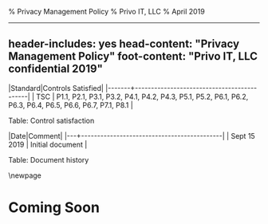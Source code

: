 % Privacy Management Policy
% Privo IT, LLC
% April 2019

---
header-includes: yes
head-content: "Privacy Management Policy"
foot-content: "Privo IT, LLC confidential 2019"
---

|Standard|Controls Satisfied|
|-------+--------------------------------------------|
| TSC | P1.1, P2.1, P3.1, P3.2, P4.1, P4.2, P4.3, P5.1, P5.2, P6.1, P6.2, P6.3, P6.4, P6.5, P6.6, P6.7, P7.1, P8.1 |

Table: Control satisfaction


|Date|Comment|
|---+--------------------------------------------|
| Sept 15 2019 | Initial document |

Table: Document history


\newpage


# Coming Soon

